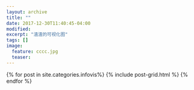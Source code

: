 ```yaml
---
layout: archive
title: ""
date: 2017-12-30T11:40:45-04:00
modified:
excerpt: "渣渣的可视化图"
tags: []
image: 
  feature: cccc.jpg
  teaser:
---
```



<div class="tiles">
{% for post in site.categories.infovis%}
  {% include post-grid.html %}
{% endfor %}
</div><!-- /.tiles 把所有categories 有 infovis列出來-->
